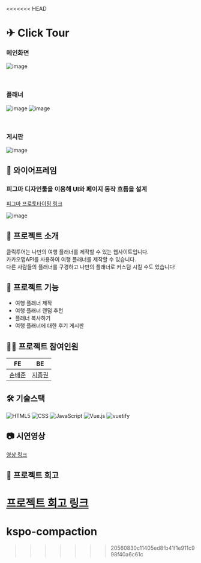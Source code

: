 <<<<<<< HEAD
# ✈ Click Tour


### 메인화면

![image](https://github.com/sonbaejun/clicktour-frontend/assets/78029066/fb2f89fc-2f81-461a-8f24-0e22bdaff090)

<br/>

### 플래너

![image](https://github.com/sonbaejun/clicktour-frontend/assets/78029066/3ab0206d-01f9-41d8-abcf-6c7c36540356)
![image](https://github.com/sonbaejun/clicktour-frontend/assets/78029066/4b2ef0aa-6b01-40f4-927f-e71d721d34c5)

<br/>

### 게시판

![image](https://github.com/sonbaejun/clicktour-frontend/assets/78029066/db32913a-7ca2-4879-83d6-010d45384991)

## 🎨 와이어프레임

### 피그마 디자인툴을 이용해 UI와 페이지 동작 흐름을 설계

<a href="https://www.figma.com/proto/l6QvrYxb71rV6yKS60WCQ3/ClickTour?type=design&node-id=1-32&scaling=min-zoom&page-id=0%3A1&starting-point-node-id=2%3A3">
피그마 프로토타이핑 링크</a>

![image](https://github.com/sonbaejun/clicktour-frontend/assets/78029066/c6650652-e1a7-4b92-a207-64db252b024d)

## 🚀 프로젝트 소개
클릭투어는 나만의 여행 플래너를 제작할 수 있는 웹사이트입니다.<br/>카카오맵API를 사용하여 여행 플래너를 제작할 수 있습니다. <br/>다른 사람들의 플래너를 구경하고 나만의 플래너로 커스텀 시킬 수도 있습니다!

## 📝 프로젝트 기능
- 여행 플래너 제작
- 여행 플래너 랜덤 추천
- 플래너 복사하기
- 여행 플래너에 대한 후기 게시판

## 👩‍💻 프로젝트 참여인원

| FE | BE |
| --- | --- |
| [손배준](https://github.com/sonbaejun) | [지종권](https://github.com/jijongkwon) |

## 🛠️ 기술스택
![HTML5](https://img.shields.io/badge/html5-E34F26?style=for-the-badge&logo=html5&logoColor=white)
![CSS](https://img.shields.io/badge/css-1572B6?style=for-the-badge&logo=css3&logoColor=white)
![JavaScript](https://img.shields.io/badge/JavaScript-6DB33F?style=for-the-badge&logo=JavaScript&logoColor=white)
![Vue.js](https://img.shields.io/badge/vue.js-2.6-4FC08D?style=for-the-badge&logo=vue.js&logoColor=white)
![vuetify](https://img.shields.io/badge/vuetify-2.0-4FC08D?style=for-the-badge&logo=vuetify&logoColor=skyblue&color=skyblue)

## 📷 시연영상
<a href="https://drive.google.com/file/d/1ducgywz9RQbz5r29hdoIV2y0VeRTOiN5/view">영상 링크</a>

## 💊 프로젝트 회고
<a href="https://velog.io/@sonbaejun/Click-Tour-%ED%94%84%EB%A1%9C%EC%A0%9D%ED%8A%B8-%ED%9A%8C%EA%B3%A0">프로젝트 회고 링크</a>
=======
# kspo-compaction
>>>>>>> 20560830c11405ed8fb41f1e911c998f40a6c61c
